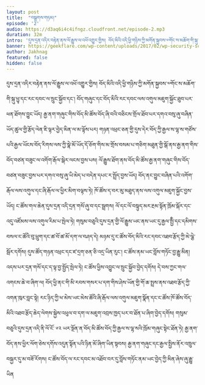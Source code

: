 ```yaml
---
layout: post
title:  "བསྒྲགས་གཏམ།"
episode: '2'
audio: https://d3aq6i4c4ifngz.cloudfront.net/episode-2.mp3
duration: 32m
intro: 'དུས་དྲན་འདིར་བརྟེན་ནས་ལོ་རྒྱུས་ལ་འཕོ་འགྱུར་གྱིས། བོད་མིའི་འདི་ཕྱི་གཉིས་ཀྱི་མགོན་སྐྱབས་༧གོང་ས་མཆོག་གི་སྐུ་ཕྱྭ་དང་རང་དབང་ལ་སྲུང་སྐྱོབ་དང་། བོད་གཞུང་དང་བོད་མིའི་རང་དབང་ལས་འགུལ་མཇུག་སྐྱོང་ཐུབ་པར་ཕན་ཐོགས་བྱུང་ཡོད། རྒྱ་ནག་གཞུང་གིས་བོད་མི་ཚོས་བོད་ཞི་བའི་བཅིངས་གྲོལ་ཐོབ་པར་དགའ་བསུ་ཞུ་བཞིན་ཡོད་ཚུལ་གྱི་རྩོད་ལེན་ཇི་ལྟར་བྱེད་མིན་ལ་མ་ལྟོས་པར།' 
banner: https://geekflare.com/wp-content/uploads/2017/02/wp-security-scanner-1200x385.jpg
author: Jakhnag
featured: false
hidden: false
---
```

དུས་དྲན་འདིར་བརྟེན་ནས་ལོ་རྒྱུས་ལ་འཕོ་འགྱུར་གྱིས། བོད་མིའི་འདི་ཕྱི་གཉིས་ཀྱི་མགོན་སྐྱབས་༧གོང་ས་མཆོག་གི་སྐུ་ཕྱྭ་དང་རང་དབང་ལ་སྲུང་སྐྱོབ་དང་། བོད་གཞུང་དང་བོད་མིའི་རང་དབང་ལས་འགུལ་མཇུག་སྐྱོང་ཐུབ་པར་ཕན་ཐོགས་བྱུང་ཡོད། རྒྱ་ནག་གཞུང་གིས་བོད་མི་ཚོས་བོད་ཞི་བའི་བཅིངས་གྲོལ་ཐོབ་པར་དགའ་བསུ་ཞུ་བཞིན་ཡོད་ཚུལ་གྱི་རྩོད་ལེན་ཇི་ལྟར་བྱེད་མིན་ལ་མ་ལྟོས་པར། གཉན་འཕྲང་ཅན་གྱི་དུས་དེར་བོད་ཀྱི་རྒྱལ་ས་ལྷ་ས་གཙོས་པའི་རྒྱལ་ཡོངས་བོད་རིགས་ལས་ཀྱི་སྣེ་མོ་ཡོད་དོ་ཅོག་གིས་མ་གྲོས་བསམ་པ་གཅིག་མཐུན་གྱི་སྒོ་ནས་རྒྱ་ནག་གིས་བོད་བཙན་བཟུང་ལ་འགོག་རྒོལ་སྒེར་ལངས་བྱས་པས། ལོ་རྒྱུས་ཐོག་ནས་བོད་མི་ཚོས་རྒྱ་ནག་གཞུང་གིས་བོད་བཙན་བཟུང་བྱས་པར་དགའ་བསུ་ཞུ་ཡི་མེད་པ་བདེན་དཔང་ར་སྤྲོད་བྱས་ཡོད། བོད་ནང་བྱུང་བཞིན་པའི་འགོག་རྒོལ་ལས་འགུལ་དང་ཞི་རྒོལ་ལ་ཕྱིར་མིག་བལྟས་ཏེ། ཁོ་ཚོས་ད་བར་མུ་མཐུད་ནས་ལས་འགུལ་མཇུག་སྐྱོང་བྱས་ཡོད། ང་ཚོས་གལ་ཆེན་དུས་དྲན་འདི་དྲན་གསོ་ཞུ་བ་དང་སྦྲགས། ལོ་དང་ལོ་བསྟུད་མར་རྔམ་སྟོན་ཁྲོམ་སྐོར་དང་འདུ་འཛོམས་ལས་འགུལ་རིམ་པ་སྤེལ་ཏེ། གསུམ་བཅུའི་དུས་དྲན་གྱི་ལོ་རྒྱུས་ཡང་ནས་ཡང་དུ་རྒྱལ་སྤྱིི་དང་དམིགས་བསལ་ང་ཚོའི་བུ་ཕྲུག་དང་ཚ་བོ་ཚ་མོ་དག་ལ་བཤད་དེ། མཉམ་དུ་ང་ཚོས་བོད་མིའི་རང་དབང་འཐབ་རྩོད་ཀྱི་མེ་ལྕེ་སྦོར་དགོས། དུས་ཚོད་གཉན་འཕྲང་དང་ཛ་དྲག་ཅན་ཅི་འདྲ་ཡིན་རུང་། ང་ཚོས་ནམ་ཡང་བློས་གཏོང་བྱ་རྒྱུ་མིན། འདས་པར་དྲན་གསོ་དང་ད་ལྟ་བྱ་སྤྱོད་སྤེལ་ཏེ། ང་ཚོས་ཕྱིས་འབྱུང་ལ་སྲུང་སྐྱོབ་བྱེད་དགོས། དེ་བས་ཀྱང་གལ་འགངས་ཆེ་བ་ཞིག་ལ། བོད་ཕྱི་ནང་གི་མི་རབས་གསར་པ་དག་གིས་ཤེས་ཡོན་གྱི་གོ་ཆ་སྤྲས་ནས་འཐབ་རྩོད་ཀྱི་འགན་ཁུར་བླང་སྟེ། རང་ཉིད་ཀྱི་ཕ་མེས་ཡང་མེས་ཚོའི་ཞི་རྒོལ་ལས་འགུལ་མཇུག་སྣོན་དང་ང་ཚོས་ཁོ་ཚོས་བོད་མིའི་འཐབ་རྩོད་ཆེད་ལེགས་སྐྱེས་འཕུལ་བ་དག་ལ་མཇུག་འབྲས་ཁྱད་པར་བ་ཐོན་པ་ཞིག་བྱེད་དགོས། གསུམ་བཅུའི་དུས་དྲན་འདི་ནི་ལོ་ངོ་ ༦༢ ཡར་སྔོན་ན་བོད་མི་ཚོས་བོད་ཀྱི་རྒྱལ་ས་ལྷ་སའི་ཁྲོམ་གཞུང་སྟེང་ཐོན་ཏེ། རྒྱ་ནག་བོད་ནས་ཕྱིར་ལོག་ཅེས་དགོས་འདུན་སྟོན་པའི་ཉིན་མོ་ཞིག་ཡིན་སྟབས། རྒྱ་ནག་གཞུང་དང་རྒྱལ་སྤྱིས་ནོར་འཁྲུལ་བསྐྱར་དུ་མ་བཟོ་རོགས། ང་ཚོས་བོད་ལ་རང་དབང་མ་འཐོབ་བར་དུ་བློས་གཏོང་ནམ་ཡང་བྱེད་ཀྱི་མིན་ཞེས་ཞུ་རྒྱུ་ཡིན